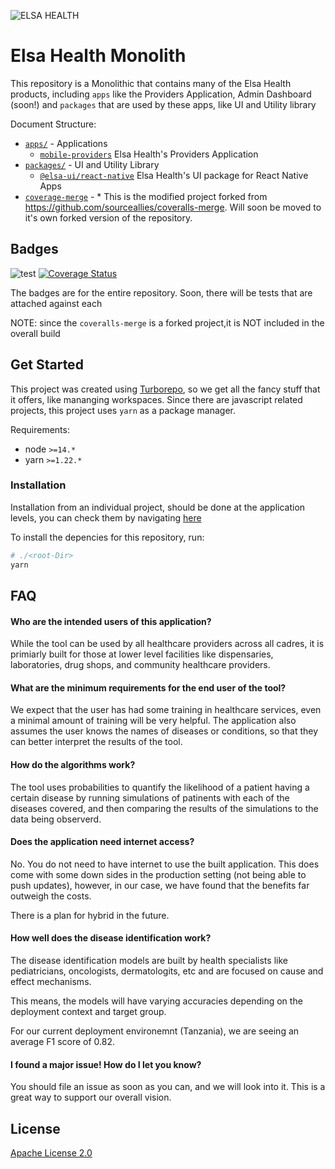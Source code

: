 ![ELSA HEALTH](https://www.elsa.health/elsa-logo.png)

# Elsa Health Monolith

This repository is a Monolithic that contains many of the Elsa Health products, including `apps` like the Providers Application, Admin Dashboard (soon!) and `packages` that are used by these apps, like UI and Utility library

Document Structure:

-   [`apps/`](apps/) - Applications
    -   [`mobile-providers`](apps/mobile-providers/) Elsa Health's Providers Application
-   [`packages/`](packages/) - UI and Utility Library
    -   [`@elsa-ui/react-native`](packages/ui-react-native/) Elsa Health's UI package for React Native Apps
-   [`coverage-merge`](coveralls-merge/) - \* This is the modified project forked from https://github.com/sourceallies/coveralls-merge. Will soon be moved to it's own forked version of the repository.

## Badges

![test](https://github.com/Elsa-Health/mammoth/workflows/CI/badge.svg)
[![Coverage Status](https://coveralls.io/repos/github/Elsa-Health/mammoth/badge.svg?branch=main)](https://coveralls.io/github/Elsa-Health/mammoth?branch=main)

The badges are for the entire repository. Soon, there will be tests that are attached against each

NOTE: since the `coveralls-merge` is a forked project,it is NOT included in the overall build

## Get Started

This project was created using [Turborepo](https://turborepo.org/), so we get all the fancy stuff that it offers, like mananging workspaces. Since there are javascript related projects, this project uses `yarn` as a package manager.

Requirements:

-   node `>=14.*`
-   yarn `>=1.22.*`

### Installation

Installation from an individual project, should be done at the application levels, you can check them by navigating [here](apps/)

To install the depencies for this repository, run:

```bash
# ./<root-Dir>
yarn
```

## FAQ

#### Who are the intended users of this application?

While the tool can be used by all healthcare providers across all cadres,
it is primiarly built for those at lower level facilities like dispensaries,
laboratories, drug shops, and community healthcare providers.

#### What are the minimum requirements for the end user of the tool?

We expect that the user has had some training in healthcare services, even a
minimal amount of training will be very helpful. The application also assumes
the user knows the names of diseases or conditions, so that they can better
interpret the results of the tool.

#### How do the algorithms work?

The tool uses probabilities to quantify the likelihood of a patient having a
certain disease by running simulations of patinents with each of the diseases
covered, and then comparing the results of the simulations to the data being
observerd.

#### Does the application need internet access?

No. You do not need to have internet to use the built application.
This does come with some down sides in the production setting (not being able
to push updates), however, in our case, we have found that the benefits far
outweigh the costs.

There is a plan for hybrid in the future.

#### How well does the disease identification work?

The disease identification models are built by health specialists like pediatricians,
oncologists, dermatologits, etc and are focused on cause and effect mechanisms.

This means, the models will have varying accuracies depending on the deployment
context and target group.

For our current deployment environemnt (Tanzania),
we are seeing an average F1 score of 0.82.

#### I found a major issue! How do I let you know?

You should file an issue as soon as you can, and we will look into it.
This is a great way to support our overall vision.

## License

[Apache License 2.0](https://choosealicense.com/licenses/apache-2.0/)
